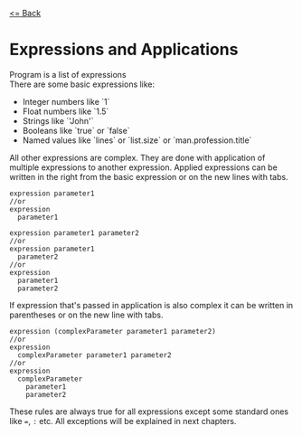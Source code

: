 [<= Back](../)

# Expressions and Applications

Program is a list of expressions </br>
There are some basic expressions like:

<ul>
  <li>Integer numbers like `1`</li>
  <li>Float numbers like `1.5`</li>
  <li>Strings like `'John'`</li>
  <li>Booleans like `true` or `false`</li>
  <li>Named values like `lines` or `list.size` or `man.profession.title`</li>
</ul>

All other expressions are complex. They are done with application of multiple expressions to another expression.
Applied expressions can be written in the right from the basic expression or on the new lines with tabs.

```
expression parameter1
//or
expression
  parameter1

expression parameter1 parameter2
//or
expression parameter1
  parameter2
//or
expression
  parameter1
  parameter2
```

If expression that's passed in application is also complex it can be written in parentheses or on the new line with tabs.

```
expression (complexParameter parameter1 parameter2)
//or
expression
  complexParameter parameter1 parameter2
//or
expression
  complexParameter
    parameter1
    parameter2
```

These rules are always true for all expressions except some standard ones like `=`, `:` etc.
All exceptions will be explained in next chapters.

